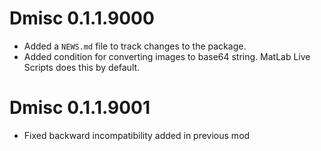 # Dmisc 0.1.1.9000

* Added a `NEWS.md` file to track changes to the package.
* Added condition for converting images to base64 string. MatLab Live Scripts does this by default.

# Dmisc 0.1.1.9001

* Fixed backward incompatibility added in previous mod
